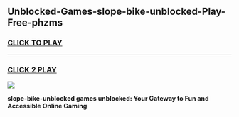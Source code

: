 
## Unblocked-Games-slope-bike-unblocked-Play-Free-phzms
<h3>
<a href="https://premium76.site?title=slope-bike-unblocked&ref=12A">CLICK TO PLAY</a></h3>
<hr>

<h3>
<a href="https://premium76.site?title=slope-bike-unblocked&ref=12A">CLICK 2 PLAY</a>
  
</h3>

<a href="https://premium76.site?title=slope-bike-unblocked&ref=12A"><img src="https://clearcache.store/games.png"></a>


**slope-bike-unblocked games unblocked: Your Gateway to Fun and Accessible Online Gaming**
